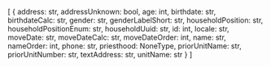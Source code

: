 [
  {
    address: str,
    addressUnknown: bool,
    age: int,
    birthdate: str,
    birthdateCalc: str,
    gender: str,
    genderLabelShort: str,
    householdPosition: str,
    householdPositionEnum: str,
    householdUuid: str,
    id: int,
    locale: str,
    moveDate: str,
    moveDateCalc: str,
    moveDateOrder: int,
    name: str,
    nameOrder: int,
    phone: str,
    priesthood: NoneType,
    priorUnitName: str,
    priorUnitNumber: str,
    textAddress: str,
    unitName: str
  }
]